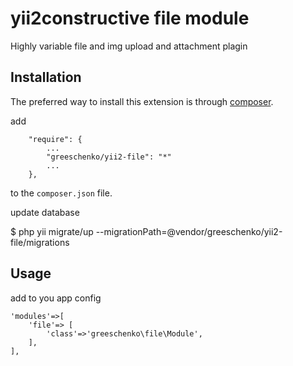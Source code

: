 yii2constructive file module
============================
Highly variable file and img upload and attachment plagin

Installation
------------

The preferred way to install this extension is through [composer](http://getcomposer.org/download/).

add

```
    "require": {
        ...
        "greeschenko/yii2-file": "*"
        ...
    },
```

to the `composer.json` file.


update database

$ php yii migrate/up --migrationPath=@vendor/greeschenko/yii2-file/migrations


Usage
-----

add to you app config

```
'modules'=>[
    'file'=> [
        'class'=>'greeschenko\file\Module',
    ],
],
```
